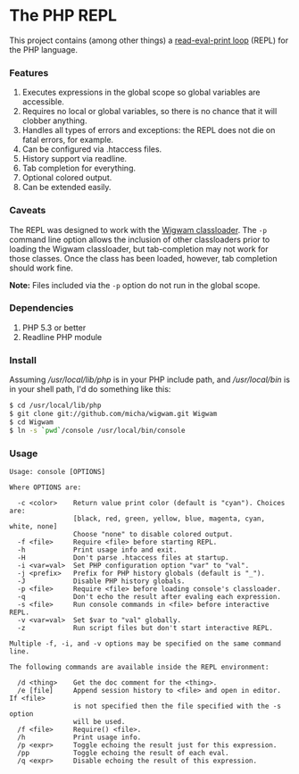 # The PHP REPL

This project contains (among other things) a [read-eval-print loop](http://en.wikipedia.org/wiki/Read%E2%80%93eval%E2%80%93print_loop) (REPL) for the PHP language.

### Features

1. Executes expressions in the global scope so global variables are accessible.
2. Requires no local or global variables, so there is no chance that it will
   clobber anything.
3. Handles all types of errors and exceptions: the REPL does not die on fatal
   errors, for example.
4. Can be configured via .htaccess files.
5. History support via readline.
6. Tab completion for everything.
7. Optional colored output.
8. Can be extended easily.

### Caveats

The REPL was designed to work with the [Wigwam classloader](https://github.com/micha/wigwam/blob/master/ClassLoader.php). The `-p` command line option allows the inclusion of other
classloaders prior to loading the Wigwam classloader, but tab-completion may
not work for those classes. Once the class has been loaded, however, tab
completion should work fine.

**Note:** Files included via the `-p` option do not run in the global scope.

### Dependencies

1. PHP 5.3 or better
2. Readline PHP module

### Install

Assuming _/usr/local/lib/php_ is in your PHP include path, and _/usr/local/bin_
is in your shell path, I'd do something like this:

```bash
$ cd /usr/local/lib/php
$ git clone git://github.com/micha/wigwam.git Wigwam
$ cd Wigwam
$ ln -s `pwd`/console /usr/local/bin/console
```

### Usage

```
Usage: console [OPTIONS]

Where OPTIONS are:

  -c <color>    Return value print color (default is "cyan"). Choices are:
                [black, red, green, yellow, blue, magenta, cyan, white, none]
                Choose "none" to disable colored output.
  -f <file>     Require <file> before starting REPL.
  -h            Print usage info and exit.
  -H            Don't parse .htaccess files at startup.
  -i <var=val>  Set PHP configuration option "var" to "val".
  -j <prefix>   Prefix for PHP history globals (default is "_").
  -J            Disable PHP history globals.
  -p <file>     Require <file> before loading console's classloader.
  -q            Don't echo the result after evaling each expression.
  -s <file>     Run console commands in <file> before interactive REPL.
  -v <var=val>  Set $var to "val" globally.
  -z            Run script files but don't start interactive REPL.

Multiple -f, -i, and -v options may be specified on the same command line.

The following commands are available inside the REPL environment:

  /d <thing>    Get the doc comment for the <thing>.
  /e [file]     Append session history to <file> and open in editor. If <file>
                is not specified then the file specified with the -s option
                will be used.
  /f <file>     Require() <file>.
  /h            Print usage info.
  /p <expr>     Toggle echoing the result just for this expression.
  /pp           Toggle echoing the result of each eval.
  /q <expr>     Disable echoing the result of this expression.
```
